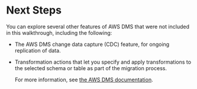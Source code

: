 # Next Steps<a name="CHAP_RDSOracle2Aurora.NextSteps"></a>

You can explore several other features of AWS DMS that were not included in this walkthrough, including the following:

+ The AWS DMS change data capture \(CDC\) feature, for ongoing replication of data\.

+ Transformation actions that let you specify and apply transformations to the selected schema or table as part of the migration process\.

  For more information, see [the AWS DMS documentation](http://docs.aws.amazon.com/dms/latest/userguide/CHAP_GettingStarted.html)\.